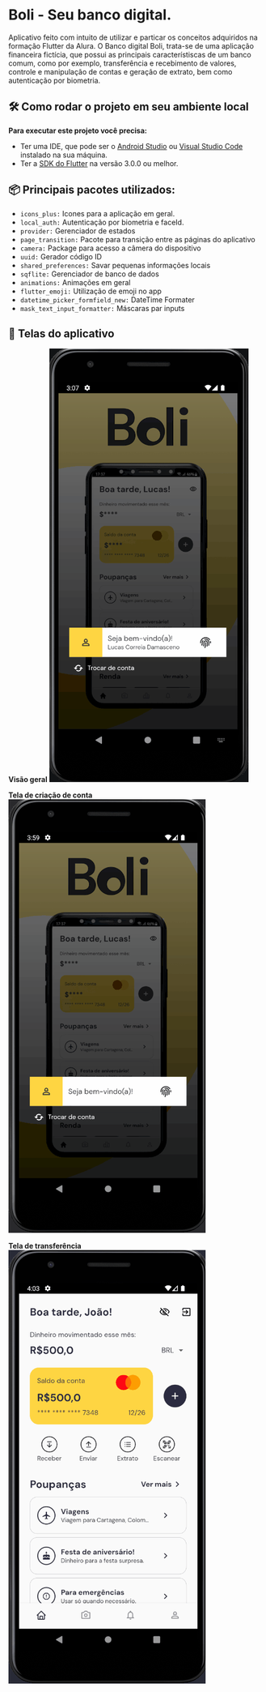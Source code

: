 # Boli - Seu banco digital.

Aplicativo feito com intuito de utilizar e particar os conceitos adquiridos na formação Flutter da Alura.
O Banco digital Boli, trata-se de uma aplicação financeira fictícia, que possui as principais característiscas de um banco comum, como por exemplo, transferência e recebimento de valores, controle e manipulação de contas e geração de extrato, bem como autenticação por biometria.

## 🛠️ Como rodar o projeto em seu ambiente local

**Para executar este projeto você precisa:**

- Ter uma IDE, que pode ser o  [Android Studio](https://developer.android.com/) ou [Visual Studio Code](https://code.visualstudio.com/) instalado na sua máquina.
- Ter a [SDK do Flutter](https://docs.flutter.dev/get-started/install) na versão 3.0.0 ou melhor.



## 📦 Principais pacotes utilizados:
- `icons_plus:` Icones para a aplicação em geral.
- `local_auth:` Autenticação por biometria e faceId.
- `provider:` Gerenciador de estados
- `page_transition:` Pacote para transição entre as páginas do aplicativo
- `camera:` Package para acesso a câmera do dispositivo
- `uuid:` Gerador código ID
- `shared_preferences:` Savar pequenas informações locais
- `sqflite:` Gerenciador de banco de dados
- `animations:` Animações em geral
- `flutter_emoji:` Utilização de emoji no app
- `datetime_picker_formfield_new:` DateTime Formater
- `mask_text_input_formatter:` Máscaras par inputs

## 📱 Telas do aplicativo

**Visão geral**
![Boli -  Seu banco digital](/assets/gifs/app-home.gif.gif)<br>


**Tela de criação de conta**
![Tela de criação de conta](/assets/gifs/create-account.gif.gif)<br>


**Tela de transferência**
![Tela de transferência](/assets/gifs/make-transfer.gif.gif)



